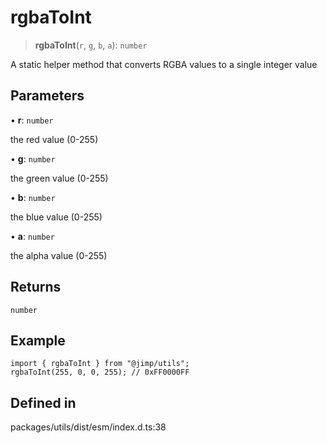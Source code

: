# rgbaToInt

> **rgbaToInt**(`r`, `g`, `b`, `a`): `number`

A static helper method that converts RGBA values to a single integer
value

## Parameters

• **r**: `number`

the red value (0-255)

• **g**: `number`

the green value (0-255)

• **b**: `number`

the blue value (0-255)

• **a**: `number`

the alpha value (0-255)

## Returns

`number`

## Example

```
import { rgbaToInt } from "@jimp/utils";
rgbaToInt(255, 0, 0, 255); // 0xFF0000FF
```

## Defined in

packages/utils/dist/esm/index.d.ts:38
